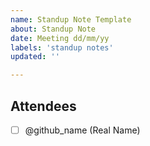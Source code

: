 ```yaml
---
name: Standup Note Template
about: Standup Note 
date: Meeting dd/mm/yy
labels: 'standup notes'
updated: ''

---
```


## Attendees

- [ ] @github_name (Real Name)

